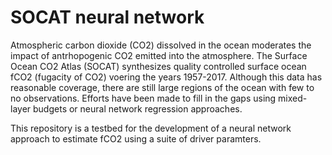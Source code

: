 # SOCAT neural network
Atmospheric carbon dioxide (CO2) dissolved in the ocean moderates the impact of antrhopogenic CO2 emitted into the atmosphere.
The Surface Ocean CO2 Atlas (SOCAT) synthesizes quality controlled surface ocean fCO2 (fugacity of CO2) voering the years 1957-2017. Although this data has reasonable coverage, there are still large regions of the ocean with few to no observations.
Efforts have been made to fill in the gaps using mixed-layer budgets or neural network regression approaches. 

This repository is a testbed for the development of a neural network approach to estimate fCO2 using a suite of driver paramters. 
